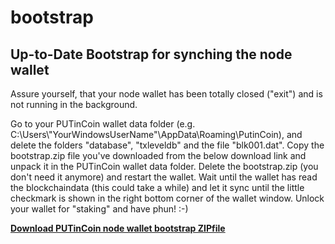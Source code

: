# bootstrap
<h2>Up-to-Date Bootstrap for synching the node wallet</h2>

Assure yourself, that your node wallet has been totally closed ("exit") and is not running in the background. 

Go to your PUTinCoin wallet data folder (e.g. C:\\Users\\"YourWindowsUserName"\AppData\Roaming\PutinCoin), and delete the folders "database", "txleveldb" and the file "blk001.dat". Copy the bootstrap.zip file you've downloaded from the below download link and unpack it in the PUTinCoin wallet data folder. Delete the bootstrap.zip (you don't need it anymore) and restart the wallet. Wait until the wallet has read the blockchaindata (this could take a while) and let it sync until the little checkmark is shown in the right bottom corner of the wallet window. Unlock your wallet for "staking" and have phun! :-)

<a href="https://drive.google.com/file/d/1H8yr7uDrV0g-RBmBvsq0cxkoF-zKchDd/view?usp=sharing" target="_blank"><strong>Download PUTinCoin node wallet bootstrap ZIPfile</strong></a>

